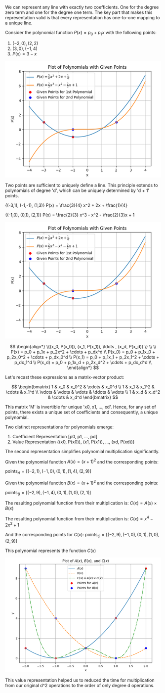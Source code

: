 We can represent any line with exactly two coefficients. One for the degree zero term and one for the degree one term. The key part that makes this representation valid is that every representation has one-to-one mapping to a unique line. 

Consider the polynomial function $P(x) = p_0 + p_1x$ with the following points:

1. $(-2,0), (2,2)$
2. $(3,0), (-1,4)$
3. $P(x) = 3 - x$


![Plot1](images/plot2.png)

Two points are sufficient to uniquely define a line. This principle extends to polynomials of degree 'd', which can be uniquely determined by 'd + 1' points.

{(-3,1), (-1,-1), (1,3)}
P(x) = \frac{3}{4} x^2 + 2x + \frac{1}{4}

{(-1,0), (0,1), (2,1)}
P(x) = \frac{2}{3} x^3 - x^2 - \frac{2}{3}x + 1

![Plot2](images/plot2.png)

$$
\begin{align*}
\{(x_0, P(x_0)), (x_1, P(x_1)), \ldots , (x_d, P(x_d)) \} \\
\\
P(x) = p_0 + p_1x + p_2x^2 + \cdots + p_dx^d \\
P(x_0) = p_0 + p_1x_0 + p_2x_0^2 + \cdots + p_dx_0^d \\
P(x_1) = p_0 + p_1x_1 + p_2x_1^2 + \cdots + p_dx_1^d \\
P(x_d) = p_0 + p_1x_d + p_2x_d^2 + \cdots + p_dx_d^d \\
\end{align*}
$$

Let's recast these expressions as a matrix-vector product:

$$
\begin{bmatrix}
1 & x_0 & x_0^2 & \cdots & x_0^d \\
1 & x_1 & x_1^2 & \cdots & x_1^d \\
\vdots & \vdots & \vdots  & \ddots & \vdots  \\
1 & x_d & x_d^2 & \cdots & x_d^d 
\end{bmatrix}
$$

This matrix 'M' is invertible for unique 'x0, x1, ..., xd'. Hence, for any set of points, there exists a unique set of coefficients and consequently, a unique polynomial.

Two distinct representations for polynomials emerge:

1. Coefficient Representation [p0, p1, ..., pd]
2. Value Representation {(x0, P(x0)), (x1, P(x1)), ..., (xd, P(xd))}

The second representation simplifies polynomial multiplication significantly.

Given the polynomial function $A(x) = (x + 1)^2$ and the corresponding points:

$\text{points}_A = [(-2, 1), (-1, 0), (0, 1), (1, 4), (2, 9)]$

Given the polynomial function $B(x) = (x + 1)^2$ and the corresponding points:

$\text{points}_B = [(-2, 9), (-1, 4), (0, 1), (1, 0), (2, 1)]$

The resulting polynomial function from their multiplication is:
$C(x) = A(x) \times B(x)$

The resulting polynomial function from their multiplication is:
$C(x) = x^4 - 2x^2 + 1$

And the corresponding points for $C(x)$:
$\text{points}_C = [(-2, 9), (-1, 0), (0, 1), (1, 0), (2, 9)]$

This polynomial represents the function $C(x)$

![Plot2](images/plot3.png)

This value representation helped us to reduced the time for multiplication from our original d^2  operations to the order of only degree d operations.